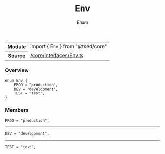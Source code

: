 
<header class="symbol-info-header"><h1 id="env">Env</h1><label class="symbol-info-type-label enum">Enum</label></header>
<!-- summary -->
<section class="symbol-info"><table class="is-full-width"><tbody><tr><th>Module</th><td><div class="lang-typescript"><span class="token keyword">import</span> { Env }&nbsp;<span class="token keyword">from</span>&nbsp;<span class="token string">"@tsed/core"</span></div></td></tr><tr><th>Source</th><td><a href="https://github.com/Romakita/ts-express-decorators/blob/v4.0.7/src//core/interfaces/Env.ts#L0-L0">/core/interfaces/Env.ts</a></td></tr></tbody></table></section>
<!-- overview -->


### Overview


<pre><code class="typescript-lang ">enum Env <span class="token punctuation">{</span>
    PROD = "production"<span class="token punctuation">,</span>
    DEV = "development"<span class="token punctuation">,</span>
    TEST = "test"<span class="token punctuation">,</span>
<span class="token punctuation">}</span></code></pre>


<!-- Parameters -->

<!-- Description -->

<!-- Members -->







### Members



<div class="method-overview">
<pre><code class="typescript-lang ">PROD = "production"<span class="token punctuation">,</span></code></pre>
</div>




<hr/>



<div class="method-overview">
<pre><code class="typescript-lang ">DEV = "development"<span class="token punctuation">,</span></code></pre>
</div>




<hr/>



<div class="method-overview">
<pre><code class="typescript-lang ">TEST = "test"<span class="token punctuation">,</span></code></pre>
</div>








